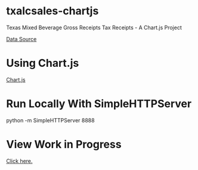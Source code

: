 # txalcsales-chartjs
Texas Mixed Beverage Gross Receipts Tax Receipts - A Chart.js Project

[Data Source](http://www.texastransparency.org/Data_Center/Search_Datasets.php)

# Using Chart.js
[Chart.js](http://www.chartjs.org/)

# Run Locally With SimpleHTTPServer
python -m SimpleHTTPServer 8888

# View Work in Progress
[Click here.](http://www.txalcsales.martinezgabriel.com/)
